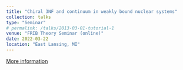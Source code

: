 ```yaml
---
title: "Chiral 3NF and continuum in weakly bound nuclear systems"
collection: talks
type: "Seminar"
# permalink: /talks/2013-03-01-tutorial-1
venue: "FRIB Theory Seminar (online)" 
date: 2022-03-22
location: "East Lansing, MI"
---
```


[More information](https://nscl.msu.edu/apps/displayseminar.php?id=6308)

<!-- This is a description of your tutorial, note the different field in type. This is a markdown files that can be all markdown-ified like any other post. Yay markdown! -->

